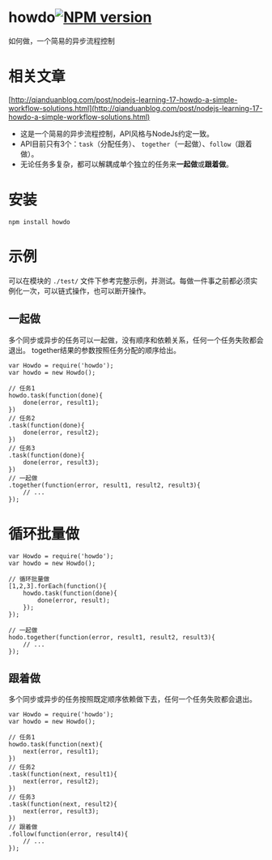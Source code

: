 # howdo[![NPM version](https://img.shields.io/npm/v/howdo.svg?style=flat)](https://npmjs.org/package/howdo)
如何做，一个简易的异步流程控制

# 相关文章
[http://qianduanblog.com/post/nodejs-learning-17-howdo-a-simple-workflow-solutions.html](http://qianduanblog.com/post/nodejs-learning-17-howdo-a-simple-workflow-solutions.html)

* 这是一个简易的异步流程控制，API风格与NodeJs约定一致。
* API目前只有3个：`task`（分配任务）、 `together`（一起做）、`follow`（跟着做）。
* 无论任务多复杂，都可以解耦成单个独立的任务来**一起做**或**跟着做**。



# 安装
```
npm install howdo
```


# 示例

可以在模块的 `./test/` 文件下参考完整示例，并测试。每做一件事之前都必须实例化一次，可以链式操作，也可以断开操作。




## 一起做

多个同步或异步的任务可以一起做，没有顺序和依赖关系，任何一个任务失败都会退出。
together结果的参数按照任务分配的顺序给出。

```
var Howdo = require('howdo');
var howdo = new Howdo();

// 任务1
howdo.task(function(done){
    done(error, result1);
})
// 任务2
.task(function(done){
    done(error, result2);
})
// 任务3
.task(function(done){
    done(error, result3);
})
// 一起做
.together(function(error, result1, result2, result3){
    // ...
});

```


# 循环批量做

```
var Howdo = require('howdo');
var howdo = new Howdo();

// 循环批量做
[1,2,3].forEach(function(){
    howdo.task(function(done){
        done(error, result);
    });
});

// 一起做
hodo.together(function(error, result1, result2, result3){
    // ...
});

```


## 跟着做

多个同步或异步的任务按照既定顺序依赖做下去，任何一个任务失败都会退出。

```
var Howdo = require('howdo');
var howdo = new Howdo();

// 任务1
howdo.task(function(next){
    next(error, result1);
})
// 任务2
.task(function(next, result1){
    next(error, result2);
})
// 任务3
.task(function(next, result2){
    next(error, result3);
})
// 跟着做
.follow(function(error, result4){
    // ...
});
```
